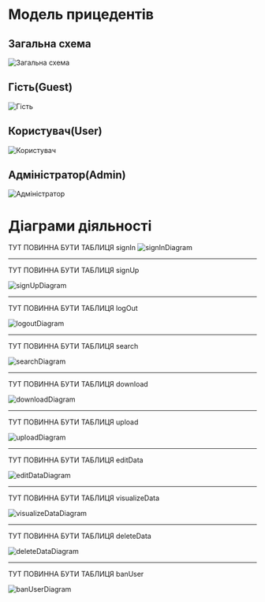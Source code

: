 # Модель прицедентів

## Загальна схема

![Загальна схема](//www.plantuml.com/plantuml/png/bPLDRjD0583tFiKetOH5Ru2Y9hLKHOf4f6XstGp9oB58nfN75XiMRQ822wGYG4LY0qSmfe4eDEKARsx46xyaSkmwXYwiyQlc-zxFZEESw4Y4KJoTE0x3Fp6CWf0ruAEvDLTcPjurpsAfeoSD9ZJBbkp85U6Bir1AjRVZ2poOIrXck-QGGcBUDBcM8MsrgwgTx-4Exiqjh3VEIzmxixHcUpJr5G6oPPwG8M8jXq9BrdZwlENPx0PIXCCnlh5pnU0hKjvYDYk6YWJMcDurWnyOHGyiu9xA6h2Zdk-DeyuabXLOtrFyOelz1WlpQPVgQqpxXa7Ap1No2OpbRD3ydzXTjML_CDVOYZjcvlky-ORNpVDAG5o7lS0BucZ7GmOHOLMU42GC__ThJmLBcbZlMNNgPAflzkFIRUFveCxW1Y_L912ZhUCpWbCBDpDy_aJI6jStUIDLiq1fcZqJKhbrAdxnVwAQqdZ_uA24FSwLaqggRiI1URLx-QFnkF1qB9GdxLtiot3gQ-q7IkzA9YKgu8yrGLfrPCxLeHGVDYred_9-RKOTeMmw-RP_Xz_8M94FcSkAD4ZIuRKELqva95qHYLohxI1HL9vhTODTjpHI-Y8U7xVmPfO2l1JfqYvRiOtOErO830hll5y8k8IWpw6DsBaNGzZvKgp3Yn6tm7hLoZmv8OOeVySvaMfaVoN-0W00)

## Гість(Guest)

![Гість](//www.plantuml.com/plantuml/png/ZT3FIiD04CVnUvvYICzz0ob5X1BmLdBpigP3Meohx6xkrb3n80WgUzL7ADg2YFeCytiZDty2yI2uj_tEy3dCr3fbN7bUH165fp9tOIYMHtYiSOsxc9IbMSdMqUX8cREPOTRjRcavKvOfFZYTvFN6d9N9bk579vhaMRvnYqe-I7QobIzvnuRaBTG0oru-MtfEe-DLldI7HSb_iAjSfvSz-o9xFDK4hcIB6tZSaxmIri7lOFYEJlzb9xgt7x21bnsX-krLdPSClGPiBpCknfCm7XRJb7IO5arAecZAUb5V_0S0)

## Користувач(User)

![Користувач](//www.plantuml.com/plantuml/png/bPJBQjj058RtVeh1NISF44h8HQ8RGmD2NdKpbGP7U38Jva9ALqtlkq8MANJHzX5KDsb2Bds6Cs_KSpG8XaHOr0ipEkUV__lFiT6ETTmuVoGd4uOVkspKCJVyYErMJfizNYqNHdjLxskf3SkuMJupGgX1iJQrCEk5fHNxt8g7lhDcSUZsf1V3ykYyNhfhZ3vvAEaqdCAnANo3l-4DN8VJy3QyWnMquTEKSKiG4vNUYWfnRFhqvJQUpKmlj7Vum5ue1cTuzqCuXmi6Du-je6NOksBXDDRX4kxWEW9cpzcJ9FS0gH3SL8SzwGVQVqRZ6mONqC8zWOUX28c8OeoGwHCbDQzxnbSqNf4vHctX3phTu_bBIepJN29qrNst4PMDeShZ_m2DZrOUZ07pkd4PTxn7_iJBvFuxcZq2HjzyT91vOpsNpMkHcf_Hpup6BTpI2RD-3ES3zlDH-q98KRdybHFADbhrWE_m2vVHfmxlkztSGKkxIIYefQTRGbyDxpW6AV8qI9UaH3hRy1lRzDzCAZLLYgHWg50U91L9bIpQq0etwyrEiYLeZjh6nXmRVgZHNoZohKPLqjV2JYOxsATNq3y0)

## Адміністратор(Admin)

![Адміністратор](//www.plantuml.com/plantuml/png/ZPFFhj9058VtFCM4kz75vG688L2Q61CM9D2Tcv5EeB6TciuqSScV6DrfNE3ATwW4f2BWAvnv8y_fb52J8fS5eMTcplVz3jEkqZpHQHGs6Wm_VABZX3NX2spXQDPmCckpC4ipXymiuMpcptf-5CZdJSOLAtwo1vSdRrycGaZR8bLYmfLWpHTlEfns3E9fd6fyOgybWw-Gcm_OUSiWkmM1Z65vpym2Sbg17HmXjyp1A_Om2AOpxOIfg0VsPrnEXQT4CXH952WLn59T-Dyi4X7mXqYmON0Wg4MP5MnGuoDakFj_YcSuMg6-Dxnhv719EbU737x0R-nni3picT_Gi137kyjmHIYqSBdcbL6ZVeQW7PmmmcTMF9xe7xWzODTzQXplNHXp_zzGTZGqNlkrfmaJ524P_AmnmSErqSsgy76y-z57GgFIE8Yk8_vEkR7Dfql3abje_CAqE-HL9A_g9RStSiPLC97B6_yOFdQAYrYj9LIZkr0j-bHql6effPBhsduKhfMsxCcsUA-5z9NTxU2AZolaqGxa94nzeSf3jKkDBXwc5_al)

# Діаграми діяльності

ТУТ ПОВИННА БУТИ ТАБЛИЦЯ signIn
![signInDiagram](//www.plantuml.com/plantuml/png/XLB1ojDW4Bn_Jx7KguSUF3KYLR7WpLT8ar13qwHyIHKXXxPHgI08AZafHNo1MAt4f4bVOVUDdCr1vB_yXuzaPsTdPxvaccQkpJQhoAJBC5wxrbtHGoyBNuJPgqUkjrpOP1FxZvCeiHI5Y-VPFDe49kTFKifEzl8-DuE2Oyo4lt8bUwvbnmtUFXCU7VTyvKOA6l5tFad9VvGo8dGgufzejpWdxhH5giczRAK4y5PA1weVqUtv5zUwZlZCBKw3OWku0wyWlcBe0AWWARMgXcOBlaAlkKTzKU99tgYO5CxjVezIWhd7-ZF6OK39WuGsHeYSypST1txc2rSvD8zAHeceYF51LNl-0IibDzmhJ92gD2y4uYGBoEgzqftPx9u_7flxymV4Nq3zZQ2r3Wpne5y3QBYU67eQUucrWPSzMRbXz5_zp4tJbudrJH3xfE96BUbUjJoej6hgBiaxxlzbmItX4gwmVE1kmBbMkoWg1PoRNpnPEsQA7VXn_W80)

<hr />

ТУТ ПОВИННА БУТИ ТАБЛИЦЯ signUp

![signUpDiagram](//www.plantuml.com/plantuml/png/XLDDRjDW4Dr_fnY52tJ1gaQeWAZ4ZYkuTLIiEdRbE4L8MIGrWYvG8q7aRa1LRs1CNTpys5UOkH5lR1SLOwcHeZYZzzxCUpFU6qTs64r6dXaVk_w97TeZUd4OkQTkzE6bVNXy50OJttaLU458ddlqBZhm9aD3xMVAtoIHkPp9bwcfbInZTla7ftB6XSnvXQSbuMVB9LUyafW6V8dYZ7DPrioPn9pT4sGn861JubyWhF7DU2i9tv5YkGGwGU6J91RwVEKCY1iGCG1n3aAE7j14UGjSJ5o1T8vIJ9BWdxPMPU2rz54bUOF7XnC1X0voQJtkvGhpt02GWJtJKHJS9tOnG3HJlWO2PSovuNGA_QkQc7C6p4mMsg7adnWmGQTIomJPL5E0W1z4Gmfr3_HaV_-fixDZdXqy9_uEw2ti5mq1fg5VeB3YOjVG6__KzbpdhJqUlmz2vs_XzSXsFJFq7LBXTdNmCrTkOtVT3eoL_8Pmn-ujvtNG2zxq9bWlyx7DMEQVEq8ctIuIox8trFvChskk7il5Vtd2sHsim6QbD48Lm4QXlSJFd5ewXS9raZhCTRERIXrWdBb68UVmaXEeRR_xDBezIptd1rtLi-cyFC69PVQm2hoBVm00)

<hr />

ТУТ ПОВИННА БУТИ ТАБЛИЦЯ logOut

![logoutDiagram](//www.plantuml.com/plantuml/png/XLDDRjDW4Dr_fnY52tJ1gaQeWAZ4ZYkuTLIiEdRbE4L8MIGrWYvG8q7aRa1LRs1CNTpys5UOkH5lR1SLOwcHeZYZzzxCUpFU6qTs64r6dXaVk_w97TeZUd4OkQTkzE6bVNXy50OJttaLU458ddlqBZhm9aD3xMVAtoIHkPp9bwcfbInZTla7ftB6XSnvXQSbuMVB9LUyafW6V8dYZ7DPrioPn9pT4sGn861JubyWhF7DU2i9tv5YkGGwGU6J91RwVEKCY1iGCG1n3aAE7j14UGjSJ5o1T8vIJ9BWdxPMPU2rz54bUOF7XnC1X0voQJtkvGhpt02GWJtJKHJS9tOnG3HJlWO2PSovuNGA_QkQc7C6p4mMsg7adnWmGQTIomJPL5E0W1z4Gmfr3_HaV_-fixDZdXqy9_uEw2ti5mq1fg5VeB3YOjVG6__KzbpdhJqUlmz2vs_XzSXsFJFq7LBXTdNmCrTkOtVT3eoL_8Pmn-ujvtNG2zxq9bWlyx7DMEQVEq8ctIuIox8trFvChskk7il5Vtd2sHsim6QbD48Lm4QXlSJFd5ewXS9raZhCTRERIXrWdBb68UVmaXEeRR_xDBezIptd1rtLi-cyFC69PVQm2hoBVm00)

<hr />

ТУТ ПОВИННА БУТИ ТАБЛИЦЯ search

![searchDiagram](//www.plantuml.com/plantuml/png/XP9FIiDG4CRtxnH3lK0NhXgH-eSklKFwXngQ9YLz5OGij05r8GeYBOWYtk1PgwQnZLUOToE_YG455GCXZvatl_c-cTI7setqgE-hOSyB1cxazcchfRq3JnzkkwrUDmf7GNidzCE8VA-xhvl-gAEeV6A-uTmUSMgFxTWcF6DZJsDLC1sbQdo7m5ZIdE5qJVYiEETtpcn25Rv7zHdgiWeXReYVa7p3E-ELdV22X2iTx0I14pjnmBn2DkSvfsXvJc2LZA8iHH6_ia4OURB9RnV0kmGWvypvN-DKbF52hbJWAUQ7Jxlyp4isCG1JdejO05Rs0e2lZeMKRtg0NJeg27M78XachJKQw-rgLMqqDublaNw1_LJcM53G8KK0kcgATbtjxeMw8GjHdQ1Dmb4o47GNDu_OX051J9IEZSoHa2qFsSzrsGIk_bnaE71K7StmXtm0)

<hr />

ТУТ ПОВИННА БУТИ ТАБЛИЦЯ download

![downloadDiagram](//www.plantuml.com/plantuml/png/XLBDpj905DtFKqm-jow-XIjg32gmz1qARR2XTCXqy2VfGgW_kj4DmSIeX3Uef6W1AQzmxXjvhpOO9KOsTEQUEJzdffqwtxhfE5RfA4ecllN7-kx0HOyYz_IUFnWDhPacmNqJ6wlZQFZGzUDfg7Jpo_01DJr3HJEQKuuD2dgLgP-Sdb8jVEADkOonvw-5vhyZQfomfrnVuJqAEOCZWmfyHINWAysOGWkbaDEInozfgV5DenGmAdn7vJ7zPtn1nVf2JSy5pHDMb4M17GwKdy_G2-__XbQiLZ9WWorpbOqXZf9X_IibjYAHCTLQSA99RqM-KRoqcHWNQYlTwHkztgtW-bhTxj_H-8YQ8nyOjf5q9zI2vuqzgfRI7VCuYOqVTAqrbfU-ypicJ1yOrtqIfKw5IQ25MhN-hf5oMZGUX5ZAnEbyIrBeZdDVNXmAQMY5MWoX53_Su3jQtDJq1lLlIXQOCUEINajvdFXFVMnbcqlxv_Cm4q-rEG2_kny0)

<hr />

ТУТ ПОВИННА БУТИ ТАБЛИЦЯ upload

![uploadDiagram](//www.plantuml.com/plantuml/png/dLBBojfG4DxdAGQxxS95LwOKUq7eOqGZDXWJYL4ePA6czBBgHYAKNkWRnBHgD4ryXM_Ug7EY9Ehgvn_Gp6NETpcSziGtF7ywihN9q7B6XcUCw6NFjsQM__wLqHiEF7VgcAzTs_N8jWRl_AuzxMjqYG3VKF0SAIzuoI4InFmfgCObTbbLhHRXXomjrH4S9LkHV78KEE788JMmalplUOLKWfoZ1ibAJFWZiqn-YMhYG8fM2P0YvuySwTSyFx4Hbdd9mHyGuu2CiB-08iK_f1VSK-LXBd1h_N5o6thjDS3lCoAsmXC7Ty8KZyZB-2klAfSrhUFwVVBKTTEJJkUPsMpAg8xdtHU4xoYmGuOK2KTYGKen98qZqfP6T_7McHcsPRunVAEQzHspPBhMjXOfIIbdAVyx3g_q4HB2Hl8zXpTNz0k54Y5xIaDfwYdn5nJrKG5QuCGHVqQk-ljR7cnLMzSUzAZSiQwrHRoysly0)

<hr />

ТУТ ПОВИННА БУТИ ТАБЛИЦЯ editData

![editDataDiagram](//www.plantuml.com/plantuml/png/bPBBIiDG48RtVOf3tRhembKZKYyKV8oqAJKqJKgQ5eGiQeiNGH148eWNV8Fq4WrjJL_XdpTo9jMqnOsUJKxcyit_3wVKzdJNwpIjNBjXsYtTrPjgl-gPNTCxFT2hZRhhT6pZqB4SLrbc_SIhM9rQJdqV7uz8g8UOpgXF0umGqgMVfLDs-fU5YWhFNDIN5apvTg_uyua42qnfeF9um9m2ZiHIb5Ty2vNWPP0aw882XG-52K8fmnonjiw_4npJ6K0tqXynVKZdt3pXTcd-6Q7zIzSG4NkDC4wLQIjZFjwMA-3a7A6_JdtXqJqHW1dT2ZMLJS5gjEruDUNARjLMkRnZ50gIoivkPK_XYGdlc276I0mia8Xj3amH5pVAvHpRNTqoZIFTqxDSpJRIIUlQbfPagsDnl5fC90f_IvMULoIYWNCY8VMqhUWQILQkQC0xN510LxB03IeIWVtXuJWjBLTYpV8olm00)

<hr />

ТУТ ПОВИННА БУТИ ТАБЛИЦЯ visualizeData

![visualizeDataDiagram](//www.plantuml.com/plantuml/png/bLB9Ql9G5DxdAGx-B-3YNvbIx83GVUd-Qe8DnaJYZM39mcg7dOjIB9GE-0PH78A3liAvRzHpqX0ZfM3lvWxtEz_tdQ7ObCAJVjtMcZNBQGXFrE6a8gsM9TkdebAhUgxl66UkxNfWMzLhMRPzKuDa1VYA6zN1IDsghkhX64Fr6AJVCNTyIvyAWEy4wd88BkZq3BIjSODRNAWUvF193N12zn7nXZWd885pG9WGM8O52R9M3se0E0S2X_GPuGeZFQlpWICAxiGQwYxskM9fm375pybkY4i-OSXSwYMbKlVw7mn_ic42Z75A4fF4iBxBEy3XTuLmoWw2BFSm3kIK-iJyYxC-a131egGehBwYfsnMQh3pxBZI18-x1VzAfVz6Ffz-yJeg7mE-4SSCbnYn9k2MAUcofEIY0i7truNJ4hPbN5bDd_OR8ItNkMmtp8E0vqAA56WwHkmlMuJzbi-uo4alsDhYvuYfdguTD7zkGzUA9Ca3_WK0)

<hr />

ТУТ ПОВИННА БУТИ ТАБЛИЦЯ deleteData

![deleteDataDiagram](//www.plantuml.com/plantuml/png/bP9FJi9G4CRtFSK4jovOkAB6e29Bxr2WmORIHzg7qOG5VnAZAuqnNMc8DwYaI8CKhZ1p8-TDIEcMsVIzwPVVzysqzKWxeHxsVIlgUS702Pq-NBQrT-_fnokdtUk6QXXqhfMlGl2zxfrk-KFN0guHlc6A6uenfvWcDAKn9ZJ5BOr7HY0bzE9M0_mIJKOJNFFf0_YHunPtkAOPLF0TCuOc-CSIbbM0toR0TE6ArnF5W2iGMSxo3MRs4GvpXgGiME2I0wTx7ti_qZTcOhPaR38gOujaz6gWuhvFyiFdLJb5eBGBeTaMd3IRPvrgrO9IdRSk03yvqw-P4nS6i-ChJyADDMOraPUhuMYdeTpeLkcR1oywhDGDEc9NZZfd5aCn5QO4FWLwmUqXDiruFpkAwHbpqryKUr-QXdtC5rO3swfp3lCJ_GC0)

<hr />

ТУТ ПОВИННА БУТИ ТАБЛИЦЯ banUser

![banUserDiagram](//www.plantuml.com/plantuml/png/bLJDRjD06BpdAJw50nSEFN1g46f1of4R3v0sLecQsfNZ827baBGI50aHGCYzW2h42xWc1STnx5UOVIDcFvkwbeWWA-N7k-FvPhvlj7kZeES7uvEXj4R70_Uqv_TEPFym6BmS1A-Uz0wFZtnlxFQVUaFFb-7Ww4LmC1mxBU6Qu0CMo4o8jGdDp9oPAI9pXjnC9mgmI-drwNPhL_1LWOcP8UM_pyAVDN8KICsvjF4TXUL2Z9Lb9__SGaYCH0kTyoWoRmZ9aBI5a4ZmWmmhVcAh1qiXKiMemDScxDnLy8cmdF8JihqJGhBx6ui8Oa71amlkfLeX8J-PvsJ8aNQsy7PfnM9f8UtolQgPtygokA6dQ7ANyH8Bss2wU4--MedW5oBzubvYpI9hcZIX2hpMRlvKEPM9I4MnPHiyrpok5pZYsydBlMxtONzdXqVrUdJmMF05EUbNI12RK1NQmN0ZHR9BU7Cz7pd-Co_esc3zzN1_w3kzFkFdkawDSDo-YhdT-6SAjnfBX6kDJrerGGVKZ8psgChbd1pwiAJL6pELvkjbQhS9nfKT5W6nPTDarWh-AoOV_zGdzwOWhpNDLe36Pgr1Hc5BidoEHKFnbSrwbQ6izFn0pDkDeH7Mdg7W72wiDKQpxggbAbFNsURsy4uxhJrEdZTKwpS0)
